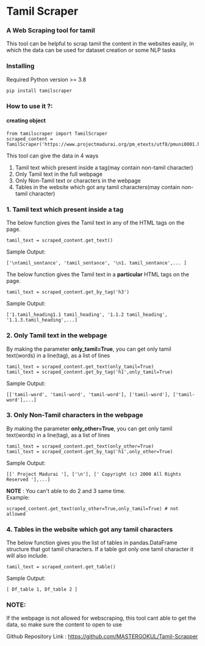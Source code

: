 # Tamil Scraper
### A Web Scraping tool for tamil

This tool can be helpful to scrap tamil the content in the websites easily, 
in which the data can be used for dataset creation or some NLP tasks

### Installing 
Required Python version >= 3.8

```
pip install tamilscraper
```

### How to use it ?:
#### creating object
```commandline
from tamilscraper import TamilScraper
scraped_content = TamilScraper('https://www.projectmadurai.org/pm_etexts/utf8/pmuni0001.html')
```

This tool can give the data in 4 ways
1. Tamil text which present inside a tag(may contain non-tamil character)
2. Only Tamil text in the full webpage
3. Only Non-Tamil text or characters in the webpage
4. Tables in the website which got any tamil characters(may contain non-tamil character)

### 1. Tamil text which present inside a tag

The below function gives the Tamil text in any of the HTML tags on the page.
```commandline
tamil_text = scraped_content.get_text()
```
Sample Output:
```commandline
['\ntamil_sentance', 'tamil_sentance', '\n1. tamil_sentance',... ]
```
The below function gives the Tamil text in a **particular**  HTML tags on the page.
```commandline
tamil_text = scraped_content.get_by_tag('h3')
```
Sample Output:
```commandline
['1.tamil_heading1.1 tamil_heading', '1.1.2 tamil_heading', '1.1.3.tamil_heading',...]
```

### 2. Only Tamil text in the webpage
By making the parameter **only_tamil=True**, you can get only tamil text(words) in a line(tag), as a list of lines
```commandline
tamil_text = scraped_content.get_text(only_tamil=True)
tamil_text = scraped_content.get_by_tag('h1',only_tamil=True)
```
Sample Output:
```commandline
[['tamil-word', 'tamil-word', 'tamil-word'], ['tamil-word'], ['tamil-word'],...]
```

### 3. Only Non-Tamil characters in the webpage
By making the parameter **only_other=True**, you can get only tamil text(words) in a line(tag), as a list of lines
```commandline
tamil_text = scraped_content.get_text(only_other=True)
tamil_text = scraped_content.get_by_tag('h1',only_other=True)
```
Sample Output:
```commandline
[[' Project Madurai '], ['\n'], [' Copyright (c) 2000 All Rights Reserved '],...]
```

**NOTE** : You can't able to do 2 and 3 same time.<br>
Example:
```commandline
scraped_content.get_text(only_other=True,only_tamil=True) # not allowed
```
### 4. Tables in the website which got any tamil characters
The below function gives you the list of tables in pandas.DataFrame structure that got tamil characters.
If a table got only one tamil character it will also include.
```commandline
tamil_text = scraped_content.get_table()
```
Sample Output:
```commandline
[ Df_table 1, Df_table 2 ]
```
### NOTE:
If the webpage is not allowed for webscraping, this tool cant able to get the data, so make sure the content to open to 
use

Github Repository Link : https://github.com/MASTERGOKUL/Tamil-Scrapper



